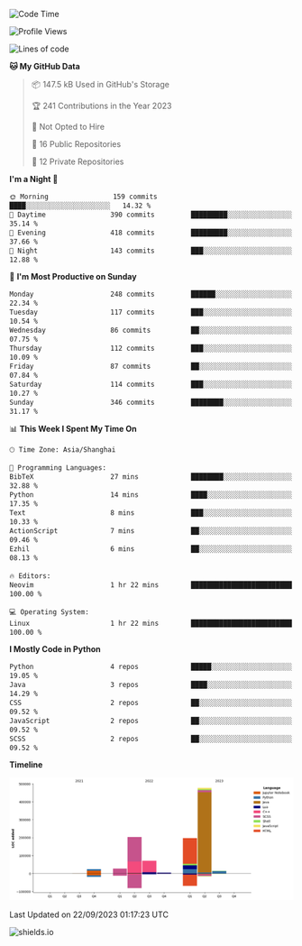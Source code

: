 <!--START_SECTION:waka-->
![Code Time](http://img.shields.io/badge/Code%20Time-334%20hrs%2025%20mins-blue)

![Profile Views](http://img.shields.io/badge/Profile%20Views-0-blue)

![Lines of code](https://img.shields.io/badge/From%20Hello%20World%20I%27ve%20Written-1.0%20million%20lines%20of%20code-blue)

**🐱 My GitHub Data** 

> 📦 147.5 kB Used in GitHub's Storage 
 > 
> 🏆 241 Contributions in the Year 2023
 > 
> 🚫 Not Opted to Hire
 > 
> 📜 16 Public Repositories 
 > 
> 🔑 12 Private Repositories 
 > 
**I'm a Night 🦉** 

```text
🌞 Morning                159 commits         ████░░░░░░░░░░░░░░░░░░░░░   14.32 % 
🌆 Daytime                390 commits         █████████░░░░░░░░░░░░░░░░   35.14 % 
🌃 Evening                418 commits         █████████░░░░░░░░░░░░░░░░   37.66 % 
🌙 Night                  143 commits         ███░░░░░░░░░░░░░░░░░░░░░░   12.88 % 
```
📅 **I'm Most Productive on Sunday** 

```text
Monday                   248 commits         ██████░░░░░░░░░░░░░░░░░░░   22.34 % 
Tuesday                  117 commits         ███░░░░░░░░░░░░░░░░░░░░░░   10.54 % 
Wednesday                86 commits          ██░░░░░░░░░░░░░░░░░░░░░░░   07.75 % 
Thursday                 112 commits         ███░░░░░░░░░░░░░░░░░░░░░░   10.09 % 
Friday                   87 commits          ██░░░░░░░░░░░░░░░░░░░░░░░   07.84 % 
Saturday                 114 commits         ███░░░░░░░░░░░░░░░░░░░░░░   10.27 % 
Sunday                   346 commits         ████████░░░░░░░░░░░░░░░░░   31.17 % 
```


📊 **This Week I Spent My Time On** 

```text
🕑︎ Time Zone: Asia/Shanghai

💬 Programming Languages: 
BibTeX                   27 mins             ████████░░░░░░░░░░░░░░░░░   32.88 % 
Python                   14 mins             ████░░░░░░░░░░░░░░░░░░░░░   17.35 % 
Text                     8 mins              ███░░░░░░░░░░░░░░░░░░░░░░   10.33 % 
ActionScript             7 mins              ██░░░░░░░░░░░░░░░░░░░░░░░   09.46 % 
Ezhil                    6 mins              ██░░░░░░░░░░░░░░░░░░░░░░░   08.13 % 

🔥 Editors: 
Neovim                   1 hr 22 mins        █████████████████████████   100.00 % 

💻 Operating System: 
Linux                    1 hr 22 mins        █████████████████████████   100.00 % 
```

**I Mostly Code in Python** 

```text
Python                   4 repos             █████░░░░░░░░░░░░░░░░░░░░   19.05 % 
Java                     3 repos             ████░░░░░░░░░░░░░░░░░░░░░   14.29 % 
CSS                      2 repos             ██░░░░░░░░░░░░░░░░░░░░░░░   09.52 % 
JavaScript               2 repos             ██░░░░░░░░░░░░░░░░░░░░░░░   09.52 % 
SCSS                     2 repos             ██░░░░░░░░░░░░░░░░░░░░░░░   09.52 % 
```



**Timeline**

![Lines of Code chart](https://raw.githubusercontent.com/kopp4/kopp4/main/assets/bar_graph.png)


 Last Updated on 22/09/2023 01:17:23 UTC
<!--END_SECTION:waka-->
![shields.io](https://img.shields.io/github/commit-activity/w/kopp4/kopp4?color=g&label=abusing%20bot&style=flat-square)
